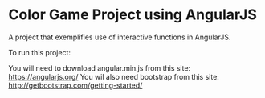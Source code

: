 # Color Game Project using AngularJS

A project that exemplifies use of interactive functions in AngularJS. 

To run this project:

You will need to download angular.min.js from this site: https://angularjs.org/
You wil also need bootstrap from this site: http://getbootstrap.com/getting-started/
